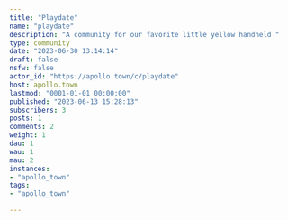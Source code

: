 ```yaml
---
title: "Playdate" 
name: "playdate"
description: "A community for our favorite little yellow handheld "
type: community
date: "2023-06-30 13:14:14"
draft: false
nsfw: false
actor_id: "https://apollo.town/c/playdate"
host: apollo.town
lastmod: "0001-01-01 00:00:00"
published: "2023-06-13 15:28:13"
subscribers: 3
posts: 1
comments: 2
weight: 1
dau: 1
wau: 1
mau: 2
instances:
- "apollo_town"
tags: 
- "apollo_town"

---
```

